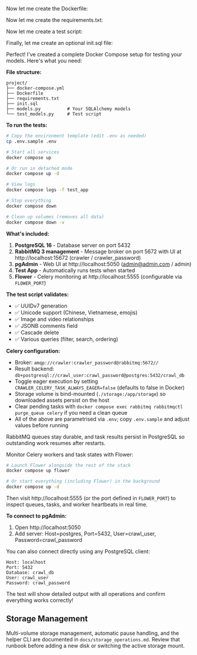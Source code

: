 Now let me create the Dockerfile:

Now let me create the requirements.txt:

Now let me create a test script:

Finally, let me create an optional init.sql file:

Perfect! I've created a complete Docker Compose setup for testing your models. Here's what you need:

**File structure:**
```
project/
├── docker-compose.yml
├── Dockerfile
├── requirements.txt
├── init.sql
├── models.py          # Your SQLAlchemy models
└── test_models.py     # Test script
```

**To run the tests:**

```bash
# Copy the environment template (edit .env as needed)
cp .env.sample .env

# Start all services
docker compose up

# Or run in detached mode
docker compose up -d

# View logs
docker compose logs -f test_app

# Stop everything
docker compose down

# Clean up volumes (removes all data)
docker compose down -v
```

**What's included:**

1. **PostgreSQL 16** - Database server on port 5432
2. **RabbitMQ 3 management** - Message broker on port 5672 with UI at http://localhost:15672 (crawler / crawler_password)
3. **pgAdmin** - Web UI at http://localhost:5050 (admin@admin.com / admin)
4. **Test App** - Automatically runs tests when started
5. **Flower** - Celery monitoring at http://localhost:5555 (configurable via `FLOWER_PORT`)

**The test script validates:**
- ✅ UUIDv7 generation
- ✅ Unicode support (Chinese, Vietnamese, emojis)
- ✅ Image and video relationships
- ✅ JSONB comments field
- ✅ Cascade delete
- ✅ Various queries (filter, search, ordering)

**Celery configuration:**
- Broker: `amqp://crawler:crawler_password@rabbitmq:5672//`
- Result backend: `db+postgresql://crawl_user:crawl_password@postgres:5432/crawl_db`
- Toggle eager execution by setting `CRAWLER_CELERY_TASK_ALWAYS_EAGER=false` (defaults to false in Docker)
- Storage volume is bind-mounted (`./storage:/app/storage`) so downloaded assets persist on the host
- Clear pending tasks with `docker compose exec rabbitmq rabbitmqctl purge_queue celery` if you need a clean queue
- All of the above are parametrised via `.env`; copy `.env.sample` and adjust values before running

RabbitMQ queues stay durable, and task results persist in PostgreSQL so outstanding work resumes after restarts.

Monitor Celery workers and task states with Flower:

```bash
# Launch Flower alongside the rest of the stack
docker compose up flower

# Or start everything (including Flower) in the background
docker compose up -d
```

Then visit http://localhost:5555 (or the port defined in `FLOWER_PORT`) to inspect queues, tasks, and worker heartbeats in real time.

**To connect to pgAdmin:**
1. Open http://localhost:5050
2. Add server: Host=postgres, Port=5432, User=crawl_user, Password=crawl_password

You can also connect directly using any PostgreSQL client:
```
Host: localhost
Port: 5432
Database: crawl_db
User: crawl_user
Password: crawl_password
```

The test will show detailed output with all operations and confirm everything works correctly!

## Storage Management

Multi-volume storage management, automatic pause handling, and the helper CLI are
documented in `docs/storage_operations.md`. Review that runbook before adding a
new disk or switching the active storage mount.
